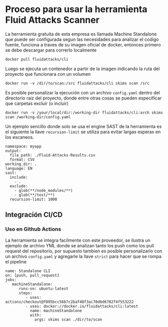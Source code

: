 # Proceso para usar la herramienta Fluid Attacks Scanner

La herramienta gratuita de esta empresa es llamada Machine Standalone que puede ser configurada segun las necesidades para analizar el codigo fuente, funciona a traves de su imagen oficial de docker, entonces primero se debe descargar para correrlo localmente
```
docker pull fluidattacks/cli
```

Luego se ejecuta un contenedor a partir de la imagen indicando la ruta del proyecto que funcionara con un volumen
```
docker run -v /dir/to/scan:/src fluidattacks/cli skims scan /src
```

Es posible personalizar la ejecución con un archivo ```config.yaml``` dentro del directorio raiz del proyecto, donde entre otras cosas se pueden especificar que carpetas excluir (o incluir)
```
docker run -v /your/local/dir:/working-dir fluidattacks/cli:arch skims scan /working-dir/config.yaml
```

Un ejemplo sencillo donde solo se usa el engine SAST de la herramienta es el siguiente la llave ```recursion-limit``` se utiliza para evitar largas esperas en los escaneos.
```
namespace: myapp
output:
  file_path: ./Fluid-Attacks-Results.csv
  format: CSV
working_dir: .
language: EN
sast:
  include:
    - .
  exclude:
    - glob(**/node_modules/**)
    - glob(**/test/**)
  recursion-limit: 1000
```

## Integración CI/CD

### Uso en Github Actions

La herramienta se integra facilmente con este proveedor, se ilustra un ejemplo de archivo YML donde se analizan tanto los push como los pull request del repositorio, por supuesto tambien es posible personalizarlo con un archivo ```config.yaml``` y agregarle la llave ```strict``` para hacer que se rompa el pipeline
```
name: Standalone CLI
on: [push, pull_request]
jobs:
   machineStandalone:
      runs-on: ubuntu-latest
      steps:
         - uses: actions/checkout@f095bcc56b7c2baf48f3ac70d6d6782f4f553222
         - uses: docker://docker.io/fluidattacks/cli:latest
           name: machineStandalone
           with:
             args: skims scan ./dir/to/scan
```